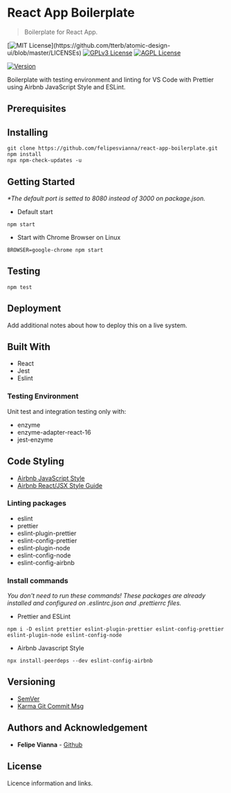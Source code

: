 # React App Boilerplate

> Boilerplate for React App.

[![MIT License](https://img.shields.io/apm/l/atomic-design-ui.svg?)](https://github.com/tterb/atomic-design-ui/blob/master/LICENSEs)
[![GPLv3 License](https://img.shields.io/badge/License-GPL%20v3-yellow.svg)](https://opensource.org/licenses/)
[![AGPL License](https://img.shields.io/badge/license-AGPL-blue.svg)](http://www.gnu.org/licenses/agpl-3.0)

[![Version](https://badge.fury.io/gh/tterb%2FHyde.svg)](https://badge.fury.io/gh/tterb%2FHyde)

Boilerplate with testing environment and linting for VS Code with Prettier using Airbnb JavaScript Style and ESLint.

## Prerequisites

## Installing

```
git clone https://github.com/felipesvianna/react-app-boilerplate.git
npm install
npx npm-check-updates -u
```

## Getting Started

_\*The default port is setted to 8080 instead of 3000 on package.json._

- Default start

```
npm start
```

- Start with Chrome Browser on Linux

```
BROWSER=google-chrome npm start
```

## Testing

```
npm test
```

## Deployment

Add additional notes about how to deploy this on a live system.

## Built With

- React
- Jest
- Eslint

### Testing Environment

Unit test and integration testing only with:

- enzyme
- enzyme-adapter-react-16
- jest-enzyme

## Code Styling

- [Airbnb JavaScript Style](https://github.com/airbnb/javascript)
- [Airbnb React/JSX Style Guide](https://github.com/airbnb/javascript/tree/master/react)

### Linting packages

- eslint
- prettier
- eslint-plugin-prettier
- eslint-config-prettier
- eslint-plugin-node
- eslint-config-node
- eslint-config-airbnb

### Install commands

_You don't need to run these commands!_
_These packages are already installed and configured on .eslintrc.json and .prettierrc files._

- Prettier and ESLint

```
npm i -D eslint prettier eslint-plugin-prettier eslint-config-prettier eslint-plugin-node eslint-config-node
```

- Airbnb Javascript Style

```
npx install-peerdeps --dev eslint-config-airbnb

```

## Versioning

- [SemVer](http://semver.org/)
- [Karma Git Commit Msg](http://karma-runner.github.io/5.0/dev/git-commit-msg.html)

## Authors and Acknowledgement

- **Felipe Vianna** - [Github](https://github.com/felipesvianna)

## License

Licence information and links.
